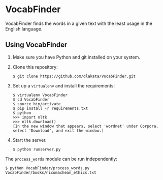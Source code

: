VocabFinder
===========

VocabFinder finds the words in a given text with the least usage in the English language.

Using VocabFinder
-----------
1. Make sure you have Python and git installed on your system.
2. Clone this repository:

    ```
    $ git clone https://github.com/dlakata/VocabFinder.git
    ```
3. Set up a ```virtualenv``` and install the requirements:

    ```
    $ virtualenv VocabFinder
    $ cd VocabFinder
    $ source bin/activate
    $ pip install -r requirements.txt
    $ python
    >>> import nltk
    >>> nltk.download()
    [In the new window that appears, select 'wordnet' under Corpora, select 'Download', and exit the window.]
    ```
3. Start the server.

    ```
    $ python runserver.py
    ```

The ```process_words``` module can be run independently:

```
$ python VocabFinder/process_words.py VocabFinder/books/nicomachean_ethics.txt
```